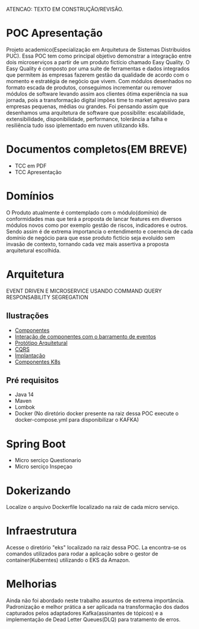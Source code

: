 ATENCAO: TEXTO EM CONSTRUÇÃO/REVISÃO.

# POC Apresentação
Projeto academico(Especialização em Arquitetura de Sistemas Distribuídos PUC).
Essa POC tem como principal objetivo demonstrar a integração entre dois microserviços a partir de um produto fictício chamado Easy Quality. 
O Easy Quality é composto por uma suíte de ferramentas e dados integrados que permitem às empresas fazerem gestão da qualidade de acordo com o momento e estratégia de negócio que vivem. Com módulos desenhados no formato escada de produtos, conseguimos incrementar ou remover  módulos de software levando assim aos clientes ótima experiência na sua jornada, pois a transformação digital impões time to market agressivo para empresas pequenas, médias ou grandes. Foi pensando assim que desenhamos uma arquitetura de software que possibilite: escalabilidade, extensibilidade, disponibilidade, performance, tolerância a falha e resiliência tudo isso iplementado em nuven utilizando k8s.

# Documentos completos(EM BREVE)
- TCC em PDF 
- TCC Apresentação

# Domínios
O Produto atualmente é comtemplado com o módulo(domínio) de conformidades mas que terá a proposta de lancar features em diversos módulos novos como por exemplo gestão de riscos, indicadores e outros. Sendo assim é de extrema importancia o entendimento e coerencia de cada domínio de negócio para que esse produto fictício seja evoluído sem invasão de contexto, tornando cada vez mais assertiva a proposta arquitetural escolhida. 


# Arquitetura 
EVENT DRIVEN E MICROSERVICE USANDO COMMAND QUERY RESPONSABILITY SEGREGATION 

## Ilustrações

- [Componentes](https://github.com/rianmachado/easy-quality/blob/master/dominio-conformidades/ilustracoes/picture1.png)
- [Interação de componentes com o barramento de eventos](https://github.com/rianmachado/easy-quality/blob/master/dominio-conformidades/ilustracoes/picture2.png)
- [Protótipo Arquitetural](https://github.com/rianmachado/easy-quality/blob/master/dominio-conformidades/ilustracoes/picture3.png)
- [CQRS](https://github.com/rianmachado/easy-quality/blob/master/dominio-conformidades/ilustracoes/picture4.png)
- [Implantação](https://github.com/rianmachado/easy-quality/blob/master/dominio-conformidades/ilustracoes/picture5.png)
- [Componentes K8s](https://github.com/rianmachado/easy-quality/blob/master/dominio-conformidades/ilustracoes/picture6.png)

## Pré requisitos
* Java 14
* Maven
* Lombok
* Docker (No diretório docker presente na raiz dessa POC execute o docker-compose.yml para disponibilizar o KAFKA)

# Spring Boot 
 - Micro serciço Questionario
 - Micro serciço Inspeçao
 
# Dokerizando
Localize o arquivo Dockerfile localizado na raiz de cada micro serviço.

# Infraestrutura
Acesse o diretório "eks" localizado na raiz dessa POC. La encontra-se os comandos utilizados para rodar a aplicação sobre o gestor de container(Kuberntes) utilizando o EKS da Amazon.

# Melhorias
Ainda não foi abordado neste trabalho assuntos de extrema importância. Padronização e melhor prática a ser aplicada na transformação dos dados capturados pelos adaptadores Kafka(assinantes de tópicos) e a implementação de Dead Letter Queues(DLQ) para tratamento de erros.

